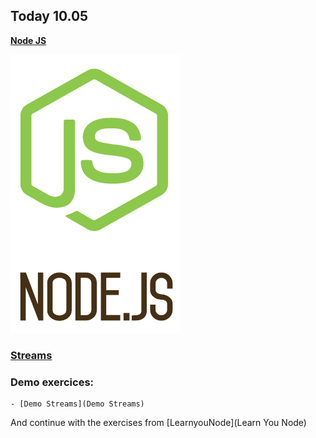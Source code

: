 ## Today 10.05

**[Node JS](https://skylabcoders.github.io/bootcamp-abril2017/?full#207)**

![node.js](img/nodejs.png)


### [Streams](https://skylabcoders.github.io/bootcamp-abril2017/?full#212)

### Demo exercices:

    - [Demo Streams](Demo Streams)

And continue with the exercises from [LearnyouNode](Learn You Node)
